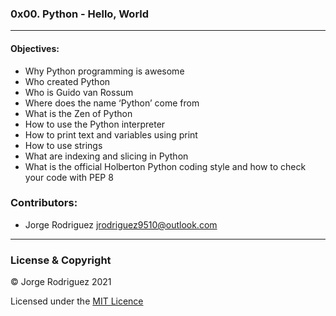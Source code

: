 ### 0x00. Python - Hello, World  
---  
#### Objectives:  
- Why Python programming is awesome  
- Who created Python  
- Who is Guido van Rossum  
- Where does the name ‘Python’ come from  
- What is the Zen of Python  
- How to use the Python interpreter  
- How to print text and variables using print  
- How to use strings  
- What are indexing and slicing in Python  
- What is the official Holberton Python coding style and how to check your code with PEP 8  

### Contributors:  
- Jorge Rodriguez <jrodriguez9510@outlook.com>  
---  
### License & Copyright  
© Jorge Rodriguez 2021  
  
Licensed under the [MIT Licence](LICENSE)  